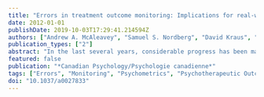 ```yaml
---
title: "Errors in treatment outcome monitoring: Implications for real-world psychotherapy"
date: 2012-01-01
publishDate: 2019-10-03T17:29:41.214594Z
authors: ["Andrew A. McAleavey", "Samuel S. Nordberg", "David Kraus", "Louis G. Castonguay"]
publication_types: ["2"]
abstract: "In the last several years, considerable progress has been made in treatment outcome monitoring (TOM) in psychotherapy. Numerous instruments have been developed to assist practicing psychotherapists in assessing the impact of their services, and several clinical tools have been developed to directly improve the quality of services provided. As a field, we have begun to view these outcome monitoring and feedback systems with increasing confidence as evidence accrues to support their efficacy. In this paper we examine the types of errors that may occur in making inferences in TOM, in particular the determination of whether change in psychological symptoms is occurring, has occurred, or not. We examine this as any other empirical question, using the classic hypothesis-testing framework to describe two types of errors in decision-making. In particular, we discuss the strengths and vulnerabilities of two prominent assessment strategies in TOM (general and multidimensional measurement) in order to minimise inferential errors and maximize the effectiveness of outcome monitoring efforts. Finally, we provide a few examples of new developments that make use of multidimensional measurement to minimise Type II errors to improve outcomes. (PsycINFO Database Record (c) 2017 APA, all rights reserved)"
featured: false
publication: "*Canadian Psychology/Psychologie canadienne*"
tags: ["Errors", "Monitoring", "Psychometrics", "Psychotherapeutic Outcomes", "Psychotherapy", "Treatment Effectiveness Evaluation"]
doi: "10.1037/a0027833"
---
```


